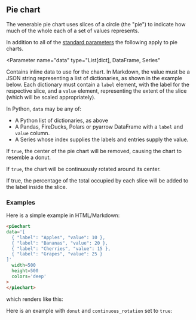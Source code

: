 ## Pie chart

The venerable pie chart uses slices of a circle (the "pie") to
indicate how much of the whole each of a set of values represents.

<Parameters>

In addition to all of the [standard parameters](/charts/#standard-parameters)
the following apply to pie charts.

  <Parameter
      name="data"
      type="List[dict], DataFrame, Series"
  >
<div>

Contains inline data to use for the chart. In Markdown,
the value must be a JSON string representing a list of
dictionaries, as shown in the example below.  Each
dictionary must contain a `label` element, with the
label for the respective slice, and a `value` element,
representing the extent of the slice (which will be
scaled appropriately).

In Python, `data` may be any of:

- A Python list of dictionaries, as above
- A Pandas, FireDucks, Polars or pyarrow DataFrame with
    a `label` and `value` column.
- A Series whose index supplies the labels and entries supply the value.

</div>
  </Parameter>
  <Parameter name="donut" type="Boolean">

If `true`, the center of the pie chart will be removed, causing the
chart to resemble a donut.

  </Parameter>
  <Parameter name="continuous_rotation" type="Boolean">

If `true`, the chart will be continuously rotated around its center.

  </Parameter>
  <Parameter name="show_percentages" type="Boolean">

If true, the percentage of the total occupied by each slice will
be added to the label inside the slice.

  </Parameter>
</Parameters>

### Examples

Here is a simple example in HTML/Markdown:

~~~html
<piechart
data='[
  { "label": "Apples", "value": 10 },
  { "label": "Bananas", "value": 20 },
  { "label": "Cherries", "value": 15 },
  { "label": "Grapes", "value": 25 }
]'
  width=500
  height=500
  colors='deep'
>
</piechart>
~~~

which renders like this:

<span class="chart-container" id="piechart_0"></span>

Here is an example with `donut` and `continuous_rotation`
set to `true`:

<span class="chart-container" id="piechart_1"></span>

<script>
 setTimeout(() => {
  Promise.resolve().then(() => {
    Doodl.piechart(
      '#piechart_0',
      [
        { "label": "Apples", "value": 10 },
        { "label": "Bananas", "value": 20 },
        { "label": "Cherries", "value": 15 },
        { "label": "Grapes", "value": 25 }
      ],
      {"width":500,"height":500},
      {},[
          '#A1C9F4', '#FFB482', '#8DE5A1', '#FF9F9B', '#D0BBFF',
          '#DEBB9B', '#FAB0E4', '#CFCFCF', '#FFFEA3', '#B9F2F0'
      ]
    );
    Doodl.piechart(
      '#piechart_1',
      [
        { "label": "Apples", "value": 10 },
        { "label": "Bananas", "value": 20 },
        { "label": "Cherries", "value": 15 },
        { "label": "Grapes", "value": 25 }
      ],
      {"width":500,"height":500},
      {},[
          '#A1C9F4', '#FFB482', '#8DE5A1', '#FF9F9B', '#D0BBFF',
          '#DEBB9B', '#FAB0E4', '#CFCFCF', '#FFFEA3', '#B9F2F0'
      ], true, true
    )
  });
}, 1000);
</script>
